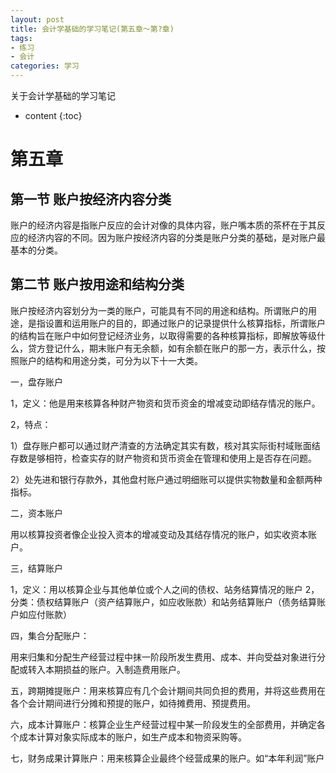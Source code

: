 ```yaml
---
layout: post
title: 会计学基础的学习笔记(第五章～第?章)
tags:
- 练习
- 会计
categories: 学习
---
```

关于会计学基础的学习笔记




* content
{:toc}
# 第五章	

## 第一节 账户按经济内容分类

账户的经济内容是指账户反应的会计对像的具体内容，账户嘴本质的茶杯在于其反应的经济内容的不同。因为账户按经济内容的分类是账户分类的基础，是对账户最基本的分类。

## 第二节 账户按用途和结构分类

账户按经济内容划分为一类的账户，可能具有不同的用途和结构。所谓账户的用途，是指设置和运用账户的目的，即通过账户的记录提供什么核算指标，所谓账户的结构旨在账户中如何登记经济业务，以取得需要的各种核算指标，即解放等级什么，贷方登记什么，期末账户有无余额，如有余额在账户的那一方，表示什么，按照账户的结构和用途分类，可分为以下十一大类。

一，盘存账户

1，定义：他是用来核算各种财产物资和货币资金的增减变动即结存情况的账户。

2，特点：

1）盘存账户都可以通过财产清查的方法确定其实有数，核对其实际街村域账面结存数是够相符，检查实存的财产物资和货币资金在管理和使用上是否存在问题。

2）处先进和银行存款外，其他盘村账户通过明细账可以提供实物数量和金额两种指标。

二，资本账户

用以核算投资者像企业投入资本的增减变动及其结存情况的账户，如实收资本账户。

三，结算账户

1，定义：用以核算企业与其他单位或个人之间的债权、站务结算情况的账户
2，分类：债权结算账户（资产结算账户，如应收账款）和站务结算账户（债务结算账户如应付账款）

四，集合分配账户：

用来归集和分配生产经营过程中抹一阶段所发生费用、成本、并向受益对象进行分配或转入本期损益的账户。入制造费用账户。

五，跨期摊提账户：用来核算应有几个会计期间共同负担的费用，并将这些费用在各个会计期间进行分摊和预提的账户，如待摊费用、预提费用。

六，成本计算账户：核算企业生产经营过程中某一阶段发生的全部费用，并确定各个成本计算对象实际成本的账户，如生产成本和物资采购等。

七，财务成果计算账户：用来核算企业最终个经营成果的账户。如“本年利润”账户
